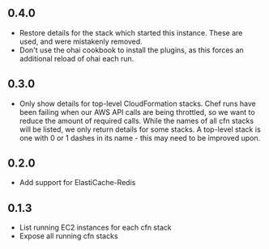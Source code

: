 ## 0.4.0

 * Restore details for the stack which started this instance.  These
   are used, and were mistakenly removed.
 * Don't use the ohai cookbook to install the plugins, as this forces
   an additional reload of ohai each run.

## 0.3.0

 * Only show details for top-level CloudFormation stacks.  Chef runs
   have been failing when our AWS API calls are being throttled, so we
   want to reduce the amount of required calls.  While the names of
   all cfn stacks will be listed, we only return details for some
   stacks.  A top-level stack is one with 0 or 1 dashes in its name -
   this may need to be improved upon.

## 0.2.0

 * Add support for ElastiCache-Redis

## 0.1.3

 * List running EC2 instances for each cfn stack
 * Expose all running cfn stacks
 
